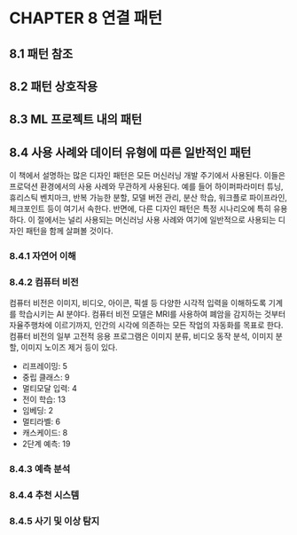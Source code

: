 # CHAPTER 8 연결 패턴

## 8.1 패턴 참조

## 8.2 패턴 상호작용

## 8.3 ML 프로젝트 내의 패턴

## 8.4 사용 사례와 데이터 유형에 따른 일반적인 패턴
이 책에서 설명하는 많은 디자인 패턴은 모든 머신러닝 개발 주기에서 사용된다. 이들은 프로덕션 환경에서의 사용 사례와 무관하게 사용된다. 예를 들어 하이퍼파라미터 튜닝, 휴리스틱 벤치마크, 반복 가능한 분할, 모델 버전 관리, 분산 학습, 워크플로 파이프라인, 체크포인트 등이 여기서 속한다. 반면에, 다른 디자인 패턴은 특정 시나리오에 특히 유용하다. 이 절에서는 널리 사용되는 머신러닝 사용 사례와 여기에 일반적으로 사용되는 디자인 패턴을 함께 살펴볼 것이다.

### 8.4.1 자연어 이해

### 8.4.2 컴퓨터 비전
컴퓨터 비전은 이미지, 비디오, 아이콘, 픽셀 등 다양한 시각적 입력을 이해하도록 기계를 학습시키는 AI 분야다. 컴퓨터 비전 모델은 MRI를 사용하여 폐암을 감지하는 것부터 자율주행차에 이르기까지, 인간의 시각에 의존하는 모든 작업의 자동화를 목표로 한다. 컴퓨터 비전의 일부 고전적 응용 프로그램은 이미지 분류, 비디오 동작 분석, 이미지 분할, 이미지 노이즈 제거 등이 있다.

- 리프레이밍: 5
- 중립 클래스: 9
- 멀티모달 입력: 4
- 전이 학습: 13
- 임베딩: 2
- 멀티라벨: 6
- 캐스케이드: 8
- 2단계 예측: 19

### 8.4.3 예측 분석

### 8.4.4 추천 시스템

### 8.4.5 사기 및 이상 탐지
